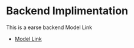 # Backend Implimentation

This is a earse backend Model Link
- [Model Link](https://app.eraser.io/workspace/YtPqZ1VogxGy1jzIDkzj?origin=share)